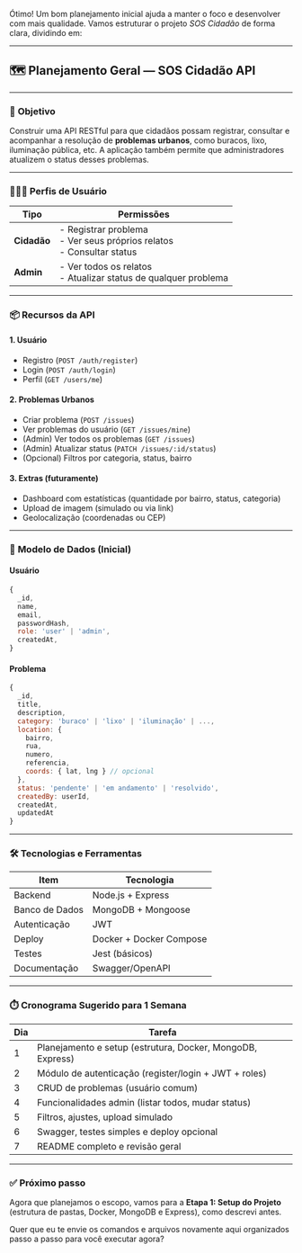 Ótimo! Um bom planejamento inicial ajuda a manter o foco e desenvolver com mais qualidade. Vamos estruturar o projeto *SOS Cidadão* de forma clara, dividindo em:

---

## 🗺️ **Planejamento Geral — SOS Cidadão API**

---

### 🎯 **Objetivo**

Construir uma API RESTful para que cidadãos possam registrar, consultar e acompanhar a resolução de **problemas urbanos**, como buracos, lixo, iluminação pública, etc. A aplicação também permite que administradores atualizem o status desses problemas.

---

### 🧑‍🤝‍🧑 **Perfis de Usuário**

| Tipo        | Permissões                                                                |
| ----------- | ------------------------------------------------------------------------- |
| **Cidadão** | - Registrar problema<br>- Ver seus próprios relatos<br>- Consultar status |
| **Admin**   | - Ver todos os relatos<br>- Atualizar status de qualquer problema         |

---

### 📦 **Recursos da API**

#### 1. **Usuário**

* Registro (`POST /auth/register`)
* Login (`POST /auth/login`)
* Perfil (`GET /users/me`)

#### 2. **Problemas Urbanos**

* Criar problema (`POST /issues`)
* Ver problemas do usuário (`GET /issues/mine`)
* (Admin) Ver todos os problemas (`GET /issues`)
* (Admin) Atualizar status (`PATCH /issues/:id/status`)
* (Opcional) Filtros por categoria, status, bairro

#### 3. **Extras (futuramente)**

* Dashboard com estatísticas (quantidade por bairro, status, categoria)
* Upload de imagem (simulado ou via link)
* Geolocalização (coordenadas ou CEP)

---

### 🧱 **Modelo de Dados (Inicial)**

#### Usuário

```js
{
  _id,
  name,
  email,
  passwordHash,
  role: 'user' | 'admin',
  createdAt,
}
```

#### Problema

```js
{
  _id,
  title,
  description,
  category: 'buraco' | 'lixo' | 'iluminação' | ...,
  location: {
    bairro,
    rua,
    numero,
    referencia,
    coords: { lat, lng } // opcional
  },
  status: 'pendente' | 'em andamento' | 'resolvido',
  createdBy: userId,
  createdAt,
  updatedAt
}
```

---

### 🛠️ **Tecnologias e Ferramentas**

| Item           | Tecnologia              |
| -------------- | ----------------------- |
| Backend        | Node.js + Express       |
| Banco de Dados | MongoDB + Mongoose      |
| Autenticação   | JWT                     |
| Deploy         | Docker + Docker Compose |
| Testes         | Jest (básicos)          |
| Documentação   | Swagger/OpenAPI         |

---

### ⏱️ **Cronograma Sugerido para 1 Semana**

| Dia | Tarefa                                                     |
| --- | ---------------------------------------------------------- |
| 1   | Planejamento e setup (estrutura, Docker, MongoDB, Express) |
| 2   | Módulo de autenticação (register/login + JWT + roles)      |
| 3   | CRUD de problemas (usuário comum)                          |
| 4   | Funcionalidades admin (listar todos, mudar status)         |
| 5   | Filtros, ajustes, upload simulado                          |
| 6   | Swagger, testes simples e deploy opcional                  |
| 7   | README completo e revisão geral                            |

---

### ✅ Próximo passo

Agora que planejamos o escopo, vamos para a **Etapa 1: Setup do Projeto** (estrutura de pastas, Docker, MongoDB e Express), como descrevi antes.

Quer que eu te envie os comandos e arquivos novamente aqui organizados passo a passo para você executar agora?
